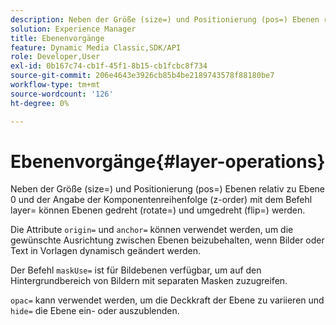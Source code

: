 ```yaml
---
description: Neben der Größe (size=) und Positionierung (pos=) Ebenen relativ zu Ebene 0 und der Angabe der Komponentenreihenfolge (z-order) mit dem Befehl layer= können Ebenen gedreht (rotate=) und umgedreht (flip=) werden.
solution: Experience Manager
title: Ebenenvorgänge
feature: Dynamic Media Classic,SDK/API
role: Developer,User
exl-id: 0b167c74-cb1f-45f1-8b15-cb1fcbc8f734
source-git-commit: 206e4643e3926cb85b4be2189743578f88180be7
workflow-type: tm+mt
source-wordcount: '126'
ht-degree: 0%

---
```


# Ebenenvorgänge{#layer-operations}

Neben der Größe (size=) und Positionierung (pos=) Ebenen relativ zu Ebene 0 und der Angabe der Komponentenreihenfolge (z-order) mit dem Befehl layer= können Ebenen gedreht (rotate=) und umgedreht (flip=) werden.

Die Attribute `origin=` und `anchor=` können verwendet werden, um die gewünschte Ausrichtung zwischen Ebenen beizubehalten, wenn Bilder oder Text in Vorlagen dynamisch geändert werden.

Der Befehl `maskUse=` ist für Bildebenen verfügbar, um auf den Hintergrundbereich von Bildern mit separaten Masken zuzugreifen.

`opac=` kann verwendet werden, um die Deckkraft der Ebene zu variieren und  `hide=` die Ebene ein- oder auszublenden.
